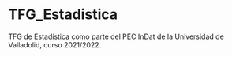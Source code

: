 # TFG_Estadistica
TFG de Estadística como parte del PEC InDat de la Universidad de Valladolid, curso 2021/2022.
